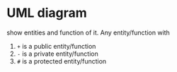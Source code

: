 # UML diagram
show entities and function of it.
Any entity/function with 
1. `+` is a public entity/function
2. `-` is a private entity/function
3. `#` is a protected entity/function